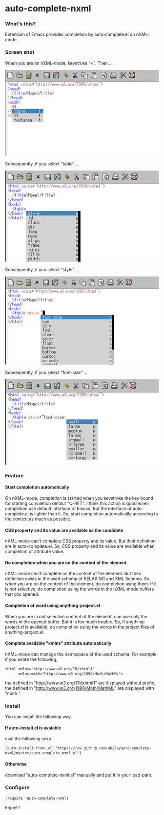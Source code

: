 auto-complete-nxml
==================

### What's this?

Extension of Emacs provides completion by auto-complete.el on nXML-mode.

### Screen shot

When you are on nXML-mode, keystroke "<". Then ...

![Demo1](demo1.png)

Subsequently, if you select "table" ...

![Demo2](demo2.png)

Subsequently, if you select "style" ...

![Demo3](demo3.png)

Subsequently, if you select "font-size" ...

![Demo4](demo4.png)

### Feature

#### Start completion automatically

On nXML-mode, completion is started when you keystroke the key bound for starting completion defalut "C-RET".
I think this action is good when completion use default interface of Emacs.
But the interface of auto-complete.el is lighter than it.
So, start completion automatically according to the context as much as possible.

#### CSS property and its value are available as the candidate

nXML-mode can't complete CSS property and its value.
But their definition are in auto-complete.el.
So, CSS property and its value are available when completion of attribute value.

#### Do completion when you are on the content of the element.

nXML-mode can't complete on the content of the element.
But their definition exists in the used schema of RELAX NG and XML Schema.
So, when you are on the content of the element, do completion using them.
If it is not selective, do completion using the words in the nXML-mode buffers that you opened.

#### Completion of word using anything-project.el

When you are in not selective content of the element, can use only the words in the opened buffer.
But it is too much trouble.
So, if anything-project.el is available, do completion using the words in the project files of anything-project.el.

#### Complete available "xmlns" attribute automatically

nXML-mode can manage the namespace of the used schema.
For example, if you wrote the following,

    <html xmlns="http://www.w3.org/TR/xhtml1"
          xmlns:math="http://www.w3.org/1998/Math/MathML">

the defined in "http://www.w3.org/TR/xhtml1" are displayed without prefix,
the defined in "http://www.w3.org/1998/Math/MathML" are displayed with "math:".


### Install

You can install the following way.

#### If auto-install.el is avaiable

eval the following sexp.

    (auto-install-from-url "https://raw.github.com/aki2o/auto-complete-nxml/master/auto-complete-nxml.el")

#### Otherwise

download "auto-complete-nxml.el" manually and put it in your load-path.

### Configure

    (require 'auto-complete-nxml)


Enjoy!!!

